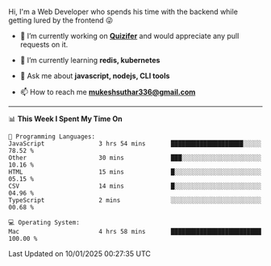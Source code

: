 Hi, I'm a Web Developer who spends his time with the backend while getting lured by the frontend 😜

- 🔭 I’m currently working on **[Quizifer](https://github.com/SutharMukesh/Quizifer/)** and would appreciate any pull requests on it.

- 🌱 I’m currently learning **redis, kubernetes**

- 💬 Ask me about **javascript, nodejs, CLI tools**

- 📫 How to reach me **mukeshsuthar336@gmail.com**

---
<!--START_SECTION:waka-->
📊 **This Week I Spent My Time On** 

```text
💬 Programming Languages: 
JavaScript               3 hrs 54 mins       ████████████████████░░░░░   78.52 % 
Other                    30 mins             ███░░░░░░░░░░░░░░░░░░░░░░   10.16 % 
HTML                     15 mins             █░░░░░░░░░░░░░░░░░░░░░░░░   05.15 % 
CSV                      14 mins             █░░░░░░░░░░░░░░░░░░░░░░░░   04.96 % 
TypeScript               2 mins              ░░░░░░░░░░░░░░░░░░░░░░░░░   00.68 % 

💻 Operating System: 
Mac                      4 hrs 58 mins       █████████████████████████   100.00 % 
```


 Last Updated on 10/01/2025 00:27:35 UTC
<!--END_SECTION:waka-->
